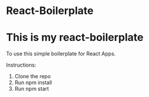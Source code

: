# React-Boilerplate 
# This is my react-boilerplate

To use this simple boilerplate for React Apps.

Instructions: 
1) Clone the repo
2) Run npm install
3) Run npm start